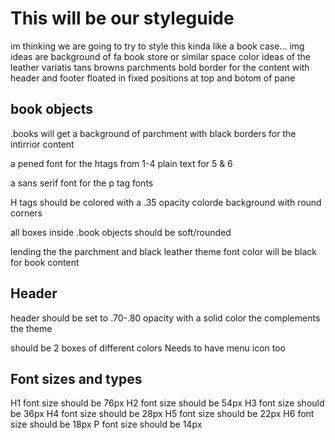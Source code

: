 # This will be our styleguide

im thinking we are going to try to style this kinda like a book case... 
img ideas are background of fa book store or similar space
color ideas of the leather variatis tans browns parchments
bold border for the content with header and footer floated in fixed positions at top and botom of pane

## book objects

.books will get a background of parchment
with black borders for the intirrior content

a pened font for the htags from 1-4 plain text for 5 & 6

a sans serif font for the p tag fonts

H tags should be colored with a .35 opacity colorde background with round corners

all boxes inside .book objects should be soft/rounded

lending the the parchment and black leather theme font color will be black for book content


## Header

header should be set to .70-.80 opacity with a solid color the complements the theme

should be 2 boxes of different colors
Needs to have menu icon too


## Font sizes and types

H1 font size should be 76px
H2 font size should be 54px
H3 font size should be 36px
H4 font size should be 28px
H5 font size should be 22px
H6 font size should be 18px
P font size should be 14px